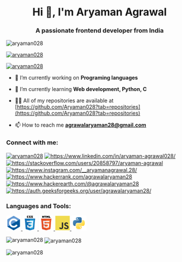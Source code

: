 <h1 align="center">Hi 👋, I'm Aryaman Agrawal</h1>
<h3 align="center">A passionate frontend developer from India</h3>

<p align="left"> <img src="https://komarev.com/ghpvc/?username=aryaman028&label=Profile%20views&color=0e75b6&style=flat" alt="aryaman028" /> </p>

<p align="left"> <a href="https://github.com/ryo-ma/github-profile-trophy"><img src="https://github-profile-trophy.vercel.app/?username=aryaman028" alt="aryaman028" /></a> </p>

<p align="left"> <a href="https://twitter.com/aryaman028" target="blank"><img src="https://img.shields.io/twitter/follow/aryaman028?logo=twitter&style=for-the-badge" alt="aryaman028" /></a> </p>

- 🔭 I’m currently working on **Programing languages**

- 🌱 I’m currently learning **Web development, Python, C**

- 👨‍💻 All of my repositories are available at [https://github.com/Aryaman028?tab=repositories](https://github.com/Aryaman028?tab=repositories)

- 📫 How to reach me **agrawalaryaman28@gmail.com**

<h3 align="left">Connect with me:</h3>
<p align="left">
<a href="https://twitter.com/aryaman028" target="blank"><img align="center" src="https://raw.githubusercontent.com/rahuldkjain/github-profile-readme-generator/master/src/images/icons/Social/twitter.svg" alt="aryaman028" height="30" width="40" /></a>
<a href="https://linkedin.com/in/https://www.linkedin.com/in/aryaman-agrawal028/" target="blank"><img align="center" src="https://raw.githubusercontent.com/rahuldkjain/github-profile-readme-generator/master/src/images/icons/Social/linked-in-alt.svg" alt="https://www.linkedin.com/in/aryaman-agrawal028/" height="30" width="40" /></a>
<a href="https://stackoverflow.com/users/https://stackoverflow.com/users/20858797/aryaman-agrawal" target="blank"><img align="center" src="https://raw.githubusercontent.com/rahuldkjain/github-profile-readme-generator/master/src/images/icons/Social/stack-overflow.svg" alt="https://stackoverflow.com/users/20858797/aryaman-agrawal" height="30" width="40" /></a>
<a href="https://instagram.com/https://www.instagram.com/__aryamanagrawal.28/" target="blank"><img align="center" src="https://raw.githubusercontent.com/rahuldkjain/github-profile-readme-generator/master/src/images/icons/Social/instagram.svg" alt="https://www.instagram.com/__aryamanagrawal.28/" height="30" width="40" /></a>
<a href="https://www.hackerrank.com/https://www.hackerrank.com/agrawalaryaman28" target="blank"><img align="center" src="https://raw.githubusercontent.com/rahuldkjain/github-profile-readme-generator/master/src/images/icons/Social/hackerrank.svg" alt="https://www.hackerrank.com/agrawalaryaman28" height="30" width="40" /></a>
<a href="https://www.hackerearth.com/https://www.hackerearth.com/@agrawalaryaman28" target="blank"><img align="center" src="https://raw.githubusercontent.com/rahuldkjain/github-profile-readme-generator/master/src/images/icons/Social/hackerearth.svg" alt="https://www.hackerearth.com/@agrawalaryaman28" height="30" width="40" /></a>
<a href="https://auth.geeksforgeeks.org/user/https://auth.geeksforgeeks.org/user/agrawalaryaman28/" target="blank"><img align="center" src="https://raw.githubusercontent.com/rahuldkjain/github-profile-readme-generator/master/src/images/icons/Social/geeks-for-geeks.svg" alt="https://auth.geeksforgeeks.org/user/agrawalaryaman28/" height="30" width="40" /></a>
</p>

<h3 align="left">Languages and Tools:</h3>
<p align="left"> <a href="https://www.cprogramming.com/" target="_blank" rel="noreferrer"> <img src="https://raw.githubusercontent.com/devicons/devicon/master/icons/c/c-original.svg" alt="c" width="40" height="40"/> </a> <a href="https://www.w3schools.com/css/" target="_blank" rel="noreferrer"> <img src="https://raw.githubusercontent.com/devicons/devicon/master/icons/css3/css3-original-wordmark.svg" alt="css3" width="40" height="40"/> </a> <a href="https://www.w3.org/html/" target="_blank" rel="noreferrer"> <img src="https://raw.githubusercontent.com/devicons/devicon/master/icons/html5/html5-original-wordmark.svg" alt="html5" width="40" height="40"/> </a> <a href="https://developer.mozilla.org/en-US/docs/Web/JavaScript" target="_blank" rel="noreferrer"> <img src="https://raw.githubusercontent.com/devicons/devicon/master/icons/javascript/javascript-original.svg" alt="javascript" width="40" height="40"/> </a> <a href="https://www.python.org" target="_blank" rel="noreferrer"> <img src="https://raw.githubusercontent.com/devicons/devicon/master/icons/python/python-original.svg" alt="python" width="40" height="40"/> </a> </p>

<p><img align="left" src="https://github-readme-stats.vercel.app/api/top-langs?username=aryaman028&show_icons=true&locale=en&layout=compact" alt="aryaman028" /></p>

<p>&nbsp;<img align="center" src="https://github-readme-stats.vercel.app/api?username=aryaman028&show_icons=true&locale=en" alt="aryaman028" /></p>

<p><img align="center" src="https://github-readme-streak-stats.herokuapp.com/?user=aryaman028&" alt="aryaman028" /></p>


